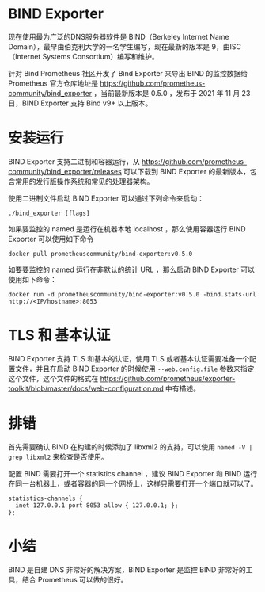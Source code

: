 # BIND Exporter

现在使用最为广泛的DNS服务器软件是 BIND（Berkeley Internet Name Domain），最早由伯克利大学的一名学生编写，现在最新的版本是 9，由ISC（Internet Systems Consortium）编写和维护。

针对 Bind Prometheus 社区开发了 Bind Exporter 来导出 BIND 的监控数据给 Prometheus 官方仓库地址是 https://github.com/prometheus-community/bind_exporter ，当前最新版本是 0.5.0 ，发布于 2021 年 11 月 23 日，BIND Exporter 支持 Bind v9+ 以上版本。


# 安装运行

BIND Exporter 支持二进制和容器运行，从 https://github.com/prometheus-community/bind_exporter/releases 可以下载到 BIND Exporter 的最新版本，包含常用的发行版操作系统和常见的处理器架构。

使用二进制文件启动 BIND Exporter 可以通过下列命令来启动：

```
./bind_exporter [flags]
```

如果要监控的 named 是运行在机器本地 localhost ，那么使用容器运行 BIND Exporter 可以使用如下命令

```
docker pull prometheuscommunity/bind-exporter:v0.5.0
```

如要要监控的 named 运行在非默认的统计 URL ，那么启动 BIND Exporter 可以使用如下命令：

```
docker run -d prometheuscommunity/bind-exporter:v0.5.0 -bind.stats-url http://<IP/hostname>:8053
```

# TLS  和 基本认证

BIND Exporter 支持 TLS 和基本的认证，使用 TLS 或者基本认证需要准备一个配置文件，并且在启动 BIND Exporter 的时候使用 `--web.config.file` 参数来指定这个文件，这个文件的格式在 https://github.com/prometheus/exporter-toolkit/blob/master/docs/web-configuration.md 中有描述。

# 排错

首先需要确认 BIND 在构建的时候添加了 libxml2 的支持，可以使用 `named -V | grep libxml2` 来检查是否使用。

配置 BIND 需要打开一个 statistics channel ，建议 BIND Exporter 和 BIND 运行在同一台机器上，或者容器的同一个网桥上，这样只需要打开一个端口就可以了。

```
statistics-channels {
  inet 127.0.0.1 port 8053 allow { 127.0.0.1; };
};
```

# 小结

BIND 是自建 DNS 非常好的解决方案，BIND Exporter 是监控 BIND 非常好的工具，结合 Prometheus 可以做的很好。